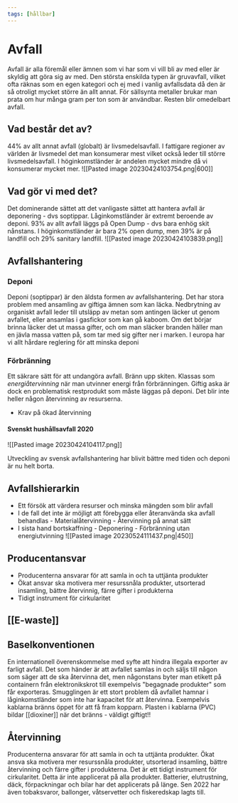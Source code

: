 ```yaml
---
tags: [hållbar]
---
```

# Avfall
Avfall är alla föremål eller ämnen som vi har som vi vill bli av med eller är skyldig att göra sig av med. Den största enskilda typen är gruvavfall, vilket ofta räknas som en egen kategori och ej med i vanlig avfallsdata då den är så otroligt mycket större än allt annat. För sällsynta metaller brukar man prata om hur många gram per ton som är användbar. Resten blir omedelbart avfall.

## Vad består det av?
44% av allt annat avfall (globalt) är livsmedelsavfall. I fattigare regioner av världen är livsmedel det man konsumerar mest vilket också leder till större livsmedelsavfall. I höginkomstländer är andelen mycket mindre då vi konsumerar mycket mer.
![[Pasted image 20230424103754.png|600]]

## Vad gör vi med det?
Det dominerande sättet att det vanligaste sättet att hantera avfall är deponering - dvs soptippar. Låginkomstländer är extremt beroende av deponi. 93% av allt avfall läggs på Open Dump - dvs bara enhög skit nånstans. I höginkomstländer är bara 2% open dump, men 39% är på landfill och 29% sanitary landfill.
![[Pasted image 20230424103839.png]]

## Avfallshantering

### Deponi
Deponi (soptippar) är den äldsta formen av avfallshantering. Det har stora problem med ansamling av giftiga ämnen som kan läcka. Nedbrytning av organiskt avfall leder till utsläpp av metan som antingen läcker ut genom avfallet, eller ansamlas i gasfickor som kan gå kaboom. Om det börjar brinna läcker det ut massa gifter, och om man släcker branden häller man en jävla massa vatten på, som tar med sig gifter ner i marken. I europa har vi allt hårdare reglering för att minska deponi

### Förbränning
Ett säkrare sätt för att undangöra avfall. Bränn upp skiten. Klassas som *energiåtervinning* när man utvinner energi från förbränningen. Giftig aska är dock en problematisk restprodukt som måste läggas på deponi. Det blir inte heller någon återvinning av resurserna.
- Krav på ökad återvinning

#### Svenskt hushållsavfall 2020
![[Pasted image 20230424104117.png]]

Utveckling av svensk avfallshantering har blivit bättre med tiden och deponi är nu helt borta.

## Avfallshierarkin
- Ett försök att värdera resurser och minska mängden som blir avfall
- I de fall det inte är möjligt att förebygga eller återanvända ska avfall behandlas
		- Materialåtervinning
		- Återvinning på annat sätt
- I sista hand bortskaffning
		- Deponering
		- Förbränning utan energiutvinning
![[Pasted image 20230524111437.png|450]]

## Producentansvar
- Producenterna ansvarar för att samla in och ta uttjänta produkter
- Ökat ansvar ska motivera mer resurssnåla produkter, utsorterad insamling, bättre återvinnig, färre gifter i produkterna
- Tidigt instrument för cirkularitet

## [[E-waste]]


## Baselkonventionen
En internationell överenskommelse med syfte att hindra illegala exporter av farligt avfall. Det som händer är att avfallet samlas in och säljs till någon som säger att de ska återvinna det, men någonstans byter man etikett på containern från elektronikskrot till exempelvis "begagnade produkter" som får exporteras. Smugglingen är ett stort problem då avfallet hamnar i låginkomstländer som inte har kapacitet för att återvinna. Exempelvis kablarna bränns öppet för att få fram kopparn. Plasten i kablarna (PVC) bildar [[dioxiner]] när det bränns - väldigt giftigt!!

## Återvinning
Producenterna ansvarar för att samla in och ta uttjänta produkter. Ökat ansva ska motivera mer resurssnåla produkter, utsorterad insamling, bättre återvinning och färre gifter i produkterna. Det är ett tidigt instrument för cirkularitet. Detta är inte applicerat på alla produkter. Batterier, elutrustning, däck, förpackningar och bilar har det applicerats på länge. Sen 2022 har även tobaksvaror, ballonger, våtservetter och fiskeredskap lagts till.